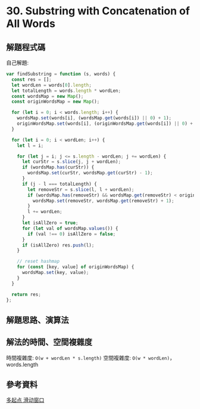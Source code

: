 # 30. Substring with Concatenation of All Words

## 解題程式碼

自己解題:

```javascript
var findSubstring = function (s, words) {
  const res = [];
  let wordLen = words[0].length;
  let totalLength = words.length * wordLen;
  const wordsMap = new Map();
  const originWordsMap = new Map();

  for (let i = 0; i < words.length; i++) {
    wordsMap.set(words[i], (wordsMap.get(words[i]) || 0) + 1);
    originWordsMap.set(words[i], (originWordsMap.get(words[i]) || 0) + 1);
  }

  for (let i = 0; i < wordLen; i++) {
    let l = i;

    for (let j = i; j <= s.length - wordLen; j += wordLen) {
      let curStr = s.slice(j, j + wordLen);
      if (wordsMap.has(curStr)) {
        wordsMap.set(curStr, wordsMap.get(curStr) - 1);
      }
      if (j - l === totalLength) {
        let removeStr = s.slice(l, l + wordLen);
        if (wordsMap.has(removeStr) && wordsMap.get(removeStr) < originWordsMap.get(removeStr)) {
          wordsMap.set(removeStr, wordsMap.get(removeStr) + 1);
        }
        l += wordLen;
      }
      let isAllZero = true;
      for (let val of wordsMap.values()) {
        if (val !== 0) isAllZero = false;
      }
      if (isAllZero) res.push(l);
    }

    // reset hashmap
    for (const [key, value] of originWordsMap) {
      wordsMap.set(key, value);
    }
  }

  return res;
};
```

## 解題思路、演算法

## 解法的時間、空間複雜度

時間複雜度: `O(w + wordLen * s.length)`
空間複雜度: `O(w * wordLen)`，words.length

## 參考資料

[多起点 滑动窗口](https://leetcode.cn/problems/substring-with-concatenation-of-all-words/solutions/2105460/duo-qi-dian-hua-dong-chuang-kou-by-yexis-ecld/)
